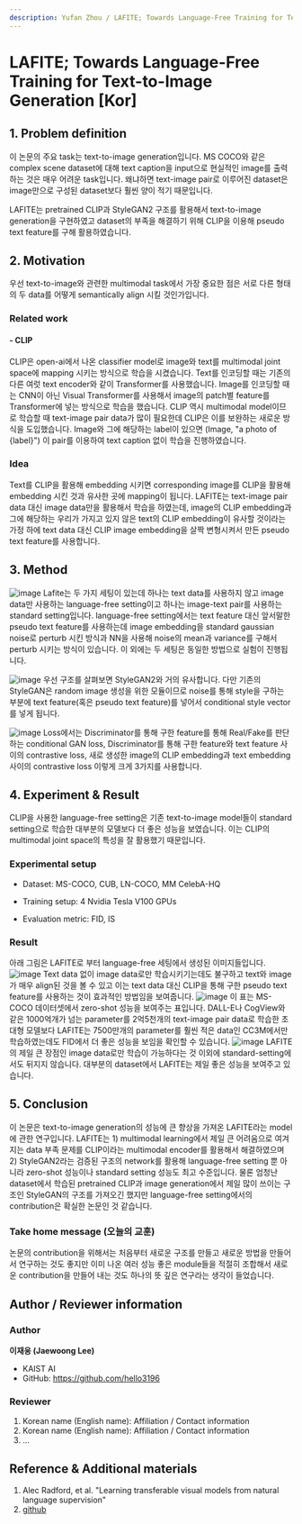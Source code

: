 ```yaml
---
description: Yufan Zhou / LAFITE; Towards Language-Free Training for Text-to-Image Generation / CVPR 2022
---
```


# LAFITE; Towards Language-Free Training for Text-to-Image Generation \[Kor\]



##  1. Problem definition

이 논문의 주요 task는 text-to-image generation입니다. MS COCO와 같은 complex scene dataset에 대해 text caption을 input으로 현실적인 image를 출력하는 것은 매우 어려운 task입니다. 왜냐하면 text-image pair로 이루어진 dataset은 image만으로 구성된 dataset보다 훨씬 양이 적기 때문입니다.

LAFITE는 pretrained CLIP과 StyleGAN2 구조를 활용해서 text-to-image generation을 구현하였고 dataset의 부족을 해결하기 위해 CLIP을 이용해 pseudo text feature를 구해 활용하였습니다.

## 2. Motivation

우선 text-to-image와 관련한 multimodal task에서 가장 중요한 점은 서로 다른 형태의 두 data를 어떻게 semantically align 시킬 것인가입니다.

### Related work

#### - CLIP

CLIP은 open-ai에서 나온 classifier model로 image와 text를 multimodal joint space에 mapping 시키는 방식으로 학습을 시켰습니다. Text를 인코딩할 때는 기존의 다른 여럿 text encoder와 같이 Transformer를 사용했습니다. Image를 인코딩할 때는 CNN이 아닌 Visual Transformer를 사용해서 image의 patch별 feature를 Transformer에 넣는 방식으로 학습을 했습니다. CLIP 역시 multimodal model이므로 학습할 때 text-image pair data가 많이 필요한데 CLIP은 이를 보완하는 새로운 방식을 도입했습니다. Image와 그에 해당하는 label이 있으면 (Image, "a photo of {label}") 이 pair를 이용하여 text caption 없이 학습을 진행하였습니다.

### Idea

Text를 CLIP을 활용해 embedding 시키면 corresponding image를 CLIP을 활용해 embedding 시킨 것과 유사한 곳에 mapping이 됩니다. LAFITE는 text-image pair data 대신 image data만을 활용해서 학습을 하였는데, image의 CLIP embedding과 그에 해당하는 우리가 가지고 있지 않은 text의 CLIP embedding이 유사할 것이라는 가정 하에 text data 대신 CLIP image embedding을 살짝 변형시켜서 만든 pseudo text feature를 사용합니다. 

## 3. Method

![image](https://user-images.githubusercontent.com/45480548/163987906-2c073490-ca37-4668-8fb6-907eca1f8103.PNG)
Lafite는 두 가지 세팅이 있는데 하나는 text data를 사용하지 않고 image data만 사용하는 language-free setting이고 하나는 image-text pair를 사용하는 standard setting입니다. language-free setting에서는 text feature 대신 앞서말한 pseudo text feature를 사용하는데 image embedding을 standard gaussian noise로 perturb 시킨 방식과 NN을 사용해 noise의 mean과 variance를 구해서 perturb 시키는 방식이 있습니다. 이 외에는 두 세팅은 동일한 방법으로 실험이 진행됩니다.

![image](https://user-images.githubusercontent.com/45480548/163987907-594b45a1-afed-4ad8-9382-bf2d2e1829aa.PNG)
우선 구조를 살펴보면 StyleGAN2와 거의 유사합니다. 다만 기존의 StyleGAN은 random image 생성을 위한 모듈이므로 noise를 통해 style을 구하는 부분에 text feature(혹은 pseudo text feature)를 넣어서 conditional style vector를 넣게 됩니다.

![image](https://user-images.githubusercontent.com/45480548/163987896-dcdbc105-dd57-4156-a05a-18e3c4f25be3.PNG)
Loss에서는 Discriminator를 통해 구한 feature를 통해 Real/Fake를 판단하는 conditional GAN loss, Discriminator를 통해 구한 feature와 text feature 사이의 contrastive loss, 새로 생성한 image의 CLIP embedding과 text embedding 사이의 contrastive loss 이렇게 크게 3가지를 사용합니다.

## 4. Experiment & Result

CLIP을 사용한 language-free setting은 기존 text-to-image model들이 standard setting으로 학습한 대부분의 모델보다 더 좋은 성능을 보였습니다. 이는 CLIP의 multimodal joint space의 특성을 잘 활용했기 때문입니다.

### Experimental setup

* Dataset: MS-COCO, CUB, LN-COCO, MM CelebA-HQ

* Training setup: 4 Nvidia Tesla V100 GPUs

* Evaluation metric: FID, IS

### Result

아래 그림은 LAFITE로 부터 language-free 세팅에서 생성된 이미지들입니다.
![image](https://user-images.githubusercontent.com/45480548/163986156-be81e8ee-ef59-45b4-989b-6aef3cfa88e2.PNG)
Text data 없이 image data로만 학습시키기는데도 불구하고 text와 image가 매우 align된 것을 볼 수 있고 이는 text data 대신 CLIP을 통해 구한 pseudo text feature를 사용하는 것이 효과적인 방법임을 보여줍니다.
![image](https://user-images.githubusercontent.com/45480548/163987347-cb944ffe-9340-4060-a963-4fca7c50087e.PNG)
이 표는 MS-COCO 데이터셋에서 zero-shot 성능을 보여주는 표입니다. DALL-E나 CogView와 같은 1000억개가 넘는 parameter를 2억5천개의 text-image pair data로 학습한 초대형 모델보다 LAFITE는 7500만개의 parameter를 훨씬 적은 data인 CC3M에서만 학습하였는데도 FID에서 더 좋은 성능을 보임을 확인할 수 있습니다.
![image](https://user-images.githubusercontent.com/45480548/163987352-4bb631b7-9860-4824-bc4b-3bdb89be72a9.PNG)
LAFITE의 제일 큰 장점인 image data로만 학습이 가능하다는 것 이외에 standard-setting에서도 뒤지지 않습니다. 대부분의 dataset에서 LAFITE는 제일 좋은 성능을 보여주고 있습니다.

## 5. Conclusion

이 논문은 text-to-image generation의 성능에 큰 향상을 가져온 LAFITE라는 model에 관한 연구입니다. LAFITE는 1) multimodal learning에서 제일 큰 어려움으로 여겨지는 data 부족 문제를 CLIP이라는 multimodal encoder를 활용해서 해결하였으며 2) StyleGAN2라는 검증된 구조의 network를 활용해 language-free setting 뿐 아니라 zero-shot 성능이나 standard setting 성능도 최고 수준입니다. 물론 엄청난 dataset에서 학습된 pretrained CLIP과 image generation에서 제일 많이 쓰이는 구조인 StyleGAN의 구조를 가져오긴 했지만 language-free setting에서의 contribution은 확실한 논문인 것 같습니다.

### Take home message \(오늘의 교훈\)

논문의 contribution을 위해서는 처음부터 새로운 구조를 만들고 새로운 방법을 만들어서 연구하는 것도 좋지만 이미 나온 여러 성능 좋은 module들을 적절히 조합해서 새로운 contribution을 만들어 내는 것도 하나의 뜻 깊은 연구라는 생각이 들었습니다.

## Author / Reviewer information

### Author

**이재웅 \(Jaewoong Lee\)** 

* KAIST AI
* GitHub: https://github.com/hello3196

### Reviewer

1. Korean name \(English name\): Affiliation / Contact information
2. Korean name \(English name\): Affiliation / Contact information
3. ...

## Reference & Additional materials

1. Alec Radford, et al. "Learning transferable visual models from natural language supervision" 
2. [github](https://github.com/drboog/Lafite)

